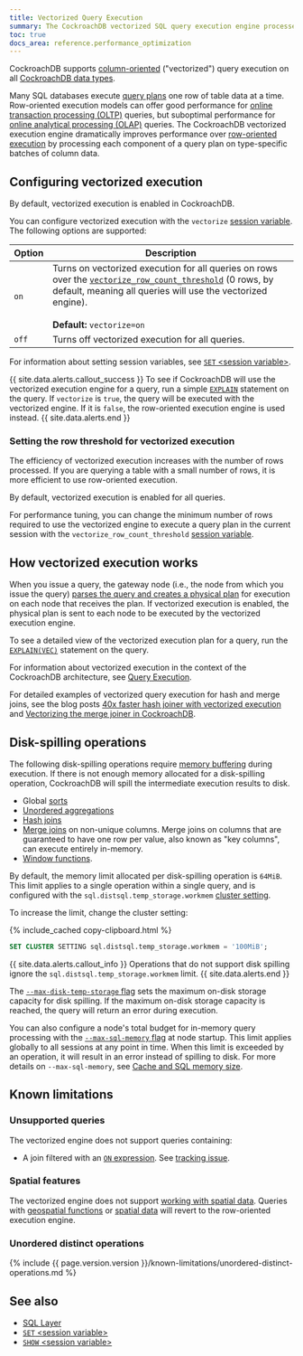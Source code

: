 ```yaml
---
title: Vectorized Query Execution
summary: The CockroachDB vectorized SQL query execution engine processes query plans using a column-oriented model to improve performance.
toc: true
docs_area: reference.performance_optimization
---
```


CockroachDB supports [column-oriented](https://en.wikipedia.org/wiki/Column-oriented_DBMS#Column-oriented_systems) ("vectorized") query execution on all [CockroachDB data types](data-types.html).

Many SQL databases execute [query plans](https://en.wikipedia.org/wiki/Query_plan) one row of table data at a time. Row-oriented execution models can offer good performance for [online transaction processing (OLTP)](https://en.wikipedia.org/wiki/Online_transaction_processing) queries, but suboptimal performance for [online analytical processing (OLAP)](https://en.wikipedia.org/wiki/Online_analytical_processing) queries. The CockroachDB vectorized execution engine dramatically improves performance over [row-oriented execution](https://en.wikipedia.org/wiki/Column-oriented_DBMS#Row-oriented_systems) by processing each component of a query plan on type-specific batches of column data.

## Configuring vectorized execution

By default, vectorized execution is enabled in CockroachDB.

You can configure vectorized execution with the `vectorize` [session variable](set-vars.html). The following options are supported:

Option    | Description
----------|------------
`on`   | Turns on vectorized execution for all queries on rows over the [`vectorize_row_count_threshold`](#setting-the-row-threshold-for-vectorized-execution) (0 rows, by default, meaning all queries will use the vectorized engine).<br><br>**Default:** `vectorize=on`
`off`  | Turns off vectorized execution for all queries.

For information about setting session variables, see [`SET` &lt;session variable&gt;](set-vars.html).

{{ site.data.alerts.callout_success }}
To see if CockroachDB will use the vectorized execution engine for a query, run a simple [`EXPLAIN`](explain.html) statement on the query. If `vectorize` is `true`, the query will be executed with the vectorized engine. If it is `false`, the row-oriented execution engine is used instead.
{{ site.data.alerts.end }}

### Setting the row threshold for vectorized execution

The efficiency of vectorized execution increases with the number of rows processed. If you are querying a table with a small number of rows, it is more efficient to use row-oriented execution.

By default, vectorized execution is enabled for all queries.

For performance tuning, you can change the minimum number of rows required to use the vectorized engine to execute a query plan in the current session with the `vectorize_row_count_threshold` [session variable](set-vars.html).

## How vectorized execution works

When you issue a query, the gateway node (i.e., the node from which you issue the query) [parses the query and creates a physical plan](architecture/sql-layer.html#sql-parser-planner-executor) for execution on each node that receives the plan. If vectorized execution is enabled, the physical plan is sent to each node to be executed by the vectorized execution engine.

To see a detailed view of the vectorized execution plan for a query, run the [`EXPLAIN(VEC)`](explain.html#vec-option) statement on the query.

For information about vectorized execution in the context of the CockroachDB architecture, see [Query Execution](architecture/sql-layer.html#query-execution).

For detailed examples of vectorized query execution for hash and merge joins, see the blog posts [40x faster hash joiner with vectorized execution](https://www.cockroachlabs.com/blog/vectorized-hash-joiner/) and [Vectorizing the merge joiner in CockroachDB](https://www.cockroachlabs.com/blog/vectorizing-the-merge-joiner-in-cockroachdb/).

## Disk-spilling operations

The following disk-spilling operations require [memory buffering](https://en.wikipedia.org/wiki/Data_buffer) during execution. If there is not enough memory allocated for a disk-spilling operation, CockroachDB will spill the intermediate execution results to disk.

- Global [sorts](order-by.html)
- [Unordered aggregations](order-by.html)
- [Hash joins](joins.html#hash-joins)
- [Merge joins](joins.html#merge-joins) on non-unique columns. Merge joins on columns that are guaranteed to have one row per value, also known as "key columns", can execute entirely in-memory.
- [Window functions](window-functions.html).

By default, the memory limit allocated per disk-spilling operation is `64MiB`. This limit applies to a single operation within a single query, and is configured with the `sql.distsql.temp_storage.workmem` [cluster setting](cluster-settings.html).

To increase the limit, change the cluster setting:

{%  include_cached copy-clipboard.html %}
~~~ sql
SET CLUSTER SETTING sql.distsql.temp_storage.workmem = '100MiB';
~~~

{{ site.data.alerts.callout_info }}
Operations that do not support disk spilling ignore the `sql.distsql.temp_storage.workmem` limit.
{{ site.data.alerts.end }}

The [`--max-disk-temp-storage` flag](cockroach-start.html#general) sets the maximum on-disk storage capacity for disk spilling. If the maximum on-disk storage capacity is reached, the query will return an error during execution.

You can also configure a node's total budget for in-memory query processing with the [`--max-sql-memory` flag](cockroach-start.html#general) at node startup. This limit applies globally to all sessions at any point in time. When this limit is exceeded by an operation, it will result in an error instead of spilling to disk. For more details on `--max-sql-memory`, see [Cache and SQL memory size](recommended-production-settings.html#cache-and-sql-memory-size).

## Known limitations

### Unsupported queries

The vectorized engine does not support queries containing:

- A join filtered with an [`ON` expression](joins.html#supported-join-conditions). See [tracking issue](https://github.com/cockroachdb/cockroach/issues/38018).

### Spatial features

The vectorized engine does not support [working with spatial data](spatial-data.html). Queries with [geospatial functions](functions-and-operators.html#spatial-functions) or [spatial data](spatial-data.html) will revert to the row-oriented execution engine.

### Unordered distinct operations

{%  include {{  page.version.version  }}/known-limitations/unordered-distinct-operations.md %}

## See also

- [SQL Layer](architecture/sql-layer.html)
- [`SET` &lt;session variable&gt;](set-vars.html)
- [`SHOW` &lt;session variable&gt;](show-vars.html)
